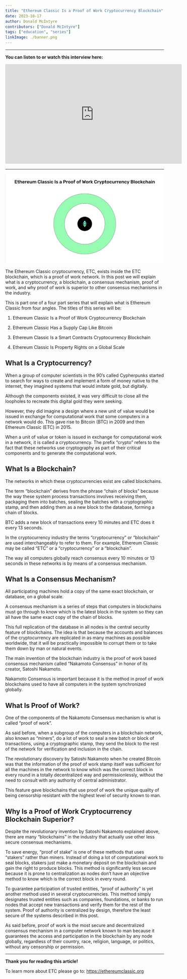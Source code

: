 ```yaml
---
title: "Ethereum Classic Is a Proof of Work Cryptocurrency Blockchain"
date: 2023-10-17
author: Donald McIntyre
contributors: ["Donald McIntyre"]
tags: ["education", "series"]
linkImage: ./banner.png
---
```


---
**You can listen to or watch this interview here:**

<iframe width="560" height="315" src="https://www.youtube.com/embed/hh6qsIeXaYI?si=1MEQgIgTgU7dbR88" title="YouTube video player" frameborder="0" allow="accelerometer; autoplay; clipboard-write; encrypted-media; gyroscope; picture-in-picture; web-share" allowfullscreen></iframe>

---

![](./banner.png)

The Ethereum Classic cryptocurrency, ETC, exists inside the ETC blockchain, which is a proof of work network. In this post we will explain what is a cryptocurrency, a blockchain, a consensus mechanism, proof of work, and why proof of work is superior to other consensus mechanisms in the industry.

This is part one of a four part series that will explain what is Ethereum Classic from four angles. The titles of this series will be:

1. Ethereum Classic Is a Proof of Work Cryptocurrency Blockchain

2. Ethereum Classic Has a Supply Cap Like Bitcoin

3. Ethereum Classic Is a Smart Contracts Cryptocurrency Blockchain

4. Ethereum Classic Is Property Rights on a Global Scale

## What Is a Cryptocurrency?

When a group of computer scientists in the 90’s called Cypherpunks started to search for ways to create and implement a form of money native to the internet, they imagined systems that would imitate gold, but digitally.

Although the components existed, it was very difficult to close all the loopholes to recreate this digital gold they were seeking. 

However, they did imagine a design where a new unit of value would be issued in exchange for computational work that some computers in a network would do. This gave rise to Bitcoin (BTC) in 2009 and then Ethereum Classic (ETC) in 2015.

When a unit of value or token is issued in exchange for computational work in a network, it is called a cryptocurrency. The prefix “crypto” refers to the fact that these networks use cryptography as part of their critical components and to generate the computational work.

## What Is a Blockchain?

The networks in which these cryptocurrencies exist are called blockchains.

The term “blockchain” derives from the phrase “chain of blocks” because the way these system process transactions involves receiving them, packaging them into batches, sealing the batches with a cryptographic stamp, and then adding them as a new block to the database, forming a chain of blocks.

BTC adds a new block of transactions every 10 minutes and ETC does it every 13 seconds.

In the cryptocurrency industry the terms “cryptocurrency” or “blockchain” are used interchangeably to refer to them. For example, Ethereum Classic may be called “ETC” or a “cryptocurrency” or a “blockchain”.

The way all computers globally reach consensus every 10 minutes or 13 seconds in these networks is by means of a consensus mechanism.

## What Is a Consensus Mechanism?

All participating machines hold a copy of the same exact blockchain, or database, on a global scale.

A consensus mechanism is a series of steps that computers in blockchains must go through to know which is the latest block in the system so they can all have the same exact copy of the chain of blocks.

This full replication of the database in all nodes is the central security feature of blockchains. The idea is that because the accounts and balances of the cryptocurrency are replicated in as many machines as possible worldwide, that it will be practically impossible to corrupt them or to take them down by man or natural events.

The main invention of the blockchain industry is the proof of work based consensus mechanism called “Nakamoto Consensus” in honor of its creator, Satoshi Nakamoto. 

Nakamoto Consensus is important because it is the method in proof of work blockchains used to have all computers in the system synchronized globally.

## What Is Proof of Work?

One of the components of the Nakamoto Consensus mechanism is what is called “proof of work”.

As said before, when a subgroup of the computers in a blockchain network, also known as “miners”, do a lot of work to seal a new batch or block of transactions, using a cryptographic stamp, they send the block to the rest of the network for verification and inclusion in the chain.

The revolutionary discovery by Satoshi Nakamoto when he created Bitcoin was that the information of the proof of work stamp itself was sufficient for all the machines in the network to know which was the correct block in every round in a totally decentralized way and permissionlessly, without the need to consult with any authority of central administrator.

This feature gave blockchains that use proof of work the unique quality of being censorship resistant with the highest level of security known to man.

## Why Is a Proof of Work Cryptocurrency Blockchain Superior?

Despite the revolutionary invention by Satoshi Nakamoto explained above, there are many “blockchains” in the industry that actually use other less secure consensus mechanisms.

To save energy, “proof of stake” is one of these methods that uses “stakers” rather than miners. Instead of doing a lot of computational work to seal blocks, stakers just make a monetary deposit on the blockchain and gain the right to produce blocks. This method is significantly less secure because it is prone to centralization as nodes don’t have an objective method to know which is the correct block in every round.

To guarantee participation of trusted entities, “proof of authority” is yet another method used in several cryptocurrencies. This method simply designates trusted entities such as companies, foundations, or banks to run nodes that accept new transactions and verify them for the rest of the system. Proof of authority is centralized by design, therefore the least secure of the systems described in this post.

As said before, proof of work is the most secure and decentralized consensus mechanism in a computer network known to man because it guarantees the access and participation in the blockchain by any node globally, regardless of their country, race, religion, language, or politics, without any censorship or permission.

---

**Thank you for reading this article!**

To learn more about ETC please go to: https://ethereumclassic.org
